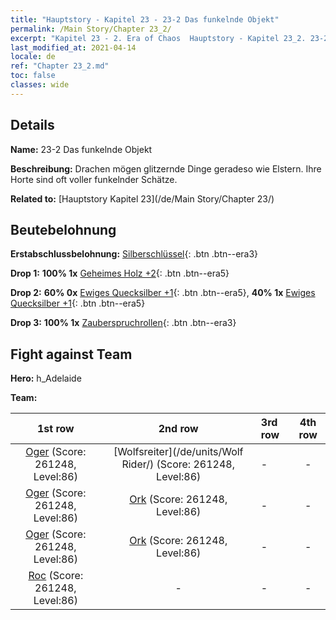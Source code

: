 ```yaml
---
title: "Hauptstory - Kapitel 23 - 23-2 Das funkelnde Objekt"
permalink: /Main Story/Chapter 23_2/
excerpt: "Kapitel 23 - 2. Era of Chaos  Hauptstory - Kapitel 23_2. 23-2 Das funkelnde Objekt"
last_modified_at: 2021-04-14
locale: de
ref: "Chapter 23_2.md"
toc: false
classes: wide
---
```


## Details

 **Name:** 23-2 Das funkelnde Objekt

 **Beschreibung:** Drachen mögen glitzernde Dinge geradeso wie Elstern. Ihre Horte sind oft voller funkelnder Schätze.

 **Related to:** [Hauptstory Kapitel 23](/de/Main Story/Chapter 23/)

## Beutebelohnung

 **Erstabschlussbelohnung:** [Silberschlüssel](/de/Items/con_693/){: .btn .btn--era3}

 **Drop 1:** **100% 1x** [Geheimes Holz +2](/de/Items/mat_76/){: .btn .btn--era5}

 **Drop 2:** **60% 0x** [Ewiges Quecksilber +1](/de/Items/mat_70/){: .btn .btn--era5}, **40% 1x** [Ewiges Quecksilber +1](/de/Items/mat_70/){: .btn .btn--era5}

 **Drop 3:** **100% 1x** [Zauberspruchrollen](/de/Items/con_694/){: .btn .btn--era3}


## Fight against Team
 **Hero:** h_Adelaide

 **Team:**


  | 1st row | 2nd row | 3rd row | 4th row |
  |:----:|:----:|:----|:----:|
  | [Oger](/de/units/Ogre/) (Score: 261248, Level:86)  | [Wolfsreiter](/de/units/Wolf Rider/) (Score: 261248, Level:86)  | - | - |
  | [Oger](/de/units/Ogre/) (Score: 261248, Level:86)  | [Ork](/de/units/Orc/) (Score: 261248, Level:86)  | - | - |
  | [Oger](/de/units/Ogre/) (Score: 261248, Level:86)  | [Ork](/de/units/Orc/) (Score: 261248, Level:86)  | - | - |
  | [Roc](/de/units/Roc/) (Score: 261248, Level:86)  | - | - | - |



